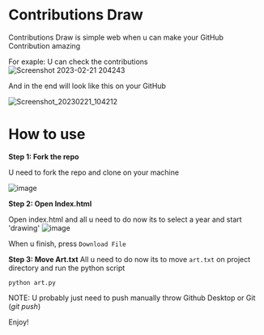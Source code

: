 # Contributions Draw

Contributions Draw is simple web when u can make your GitHub Contribution amazing


For exaple:
U can check the contributions 
![Screenshot 2023-02-21 204243](https://user-images.githubusercontent.com/63502800/220467573-e06b893a-485d-4969-a69f-ff6b3a50e01e.png)


And in the end will look like this on your GitHub


![Screenshot_20230221_104212](https://user-images.githubusercontent.com/63502800/220468192-c4547d20-2187-48dd-a5c8-4cb71beaa27d.png)


# How to use

**Step 1: Fork the repo**

U need to fork the repo and clone on your machine

![image](https://user-images.githubusercontent.com/50520333/220470844-27b4d53d-9009-4aa9-a6b0-fbe9b8d2265c.png)

**Step 2: Open Index.html**

Open index.html and all  u need to do now its to select a year and start 'drawing'
![image](https://user-images.githubusercontent.com/50520333/220472358-34f1a56a-615e-4d9c-9050-ab1771d1a93b.png)

When u finish, press `Download File`

**Step 3: Move Art.txt**
All u need to do now its to move `art.txt` on project directory and run the python script

```
python art.py
```

NOTE: U probably just need to push manually throw Github Desktop or Git (*git push*) 

Enjoy!
